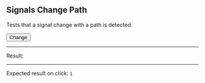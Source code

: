 ## Signals Change Path

Tests that a signal change with a path is detected.

<div data-signals="{foo: {bar: 0}, result: 0}" data-on-signals-change-foo="$result = $foo.bar">
  <button data-on-click="$foo.bar = 1" class="btn">Change</button>
  <hr />
  Result:
  <code id="result" data-text="$result"></code>
  <hr />
  Expected result on click: <code>1</code>
</div>